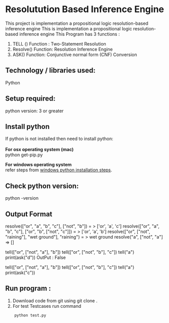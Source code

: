 # Resolutution Based Inference Engine
This project  is implementation a propositional logic resolution-based inference engine
This is implementation a propositional logic resolution-based inference engine
This Program has 3 functions : 

1. TELL () Function : Two-Statement Resolution
2.  Resolve() Function: Resolution Inference Engine
3. ASK() Function:  Conjunctive normal form (CNF) Conversion

## Technology / libraries used: <br />
Python

## Setup required:<br />
python version: 3 or greater<br />

## Install python <br />
If python is not installed then need to install python:<br />
<br />
**For  osx operating system (mac)**<br />
	python get-pip.py 

**For windows operating system**<br />
	refer steps from [windows python installation steps](https://docs.python.org/3/using/windows.html).
	

## Check python version:
python -version

## Output Format 
resolve(["or", "a", "b", "c"], ["not", "b"]) = > ['or', 'a', 'c']
resolve(["or", "a", "b", "c"], ["or", "b", ["not", "c"]])  = >  ['or', 'a', 'b']
resolve(["or", ["not", "raining"], "wet ground"], "raining") = > wet ground
resolve("a", ["not", "a"] =>  []

tell(["or", ["not", "a"], "b"])
tell(["or", ["not", "b"], "c"])
tell("a")
print(ask("d"))
OutPut :   False


tell(["or", ["not", "a"], "b"])
tell(["or", ["not", "b"], "c"])
tell("a")
print(ask("c"))

## Run program : <br />
1. Download code from git  using  git clone .
2. For test Testcases run command
```
	python test.py
```	

